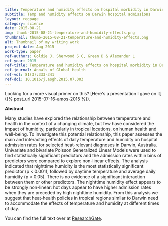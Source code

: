 ```yaml
---
title: Temperature and humidity effects on hospital morbidity in Darwin, Australia
subtitle: Temp and humidity effects on Darwin hospital admissions
layout: regpage
category: science
date: 2015-08-21
img: thumb-2015-08-21-temperature-and-humidity-effects.png
thumbnail: thumb-2015-08-21-temperature-and-humidity-effects.png
alt: Thumbnail of my writing work
project-date: Aug 2015
work-type: paper
ref-authors: Goldie J, Sherwood S C, Green D & Alexander L
ref-year: 2015
ref-title: Temperature and humidity effects on hospital morbidity in Darwin, Australia
ref-journal: Annals of Global Health
ref-vol: 81(3):333-341
ref-doi: 10.1016/j.aogh.2015.07.003
---
```

Looking for a more visual primer on this? [Here's a presentation I gave on it]({% post_url 2015-07-16-amos-2015 %}).

**Abstract**

Many studies have explored the relationship between temperature and health in the context of a changing climate, but few have considered the impact of humidity, particularly in tropical locations, on human health and well-being. To investigate this potential relationship, this paper assesses the main and interacting effects of daily temperature and humidity on hospital admission rates for selected heat-relevant diagnoses in Darwin, Australia. Univariate and bivariate Poisson Generalized Linear Models were used to find statistically significant predictors and the admission rates within bins of predictors were compared to explore non-linear effects. The analysis indicated that nighttime humidity is the most statistically significant predictor (p < 0.001), followed by daytime temperature and average daily humidity (p < 0.05). There is no evidence of a significant interaction between them or other predictors. The nighttime humidity effect appears to be strongly non-linear: hot days appear to have higher admission rates when they are preceded by high nighttime humidity. From this analysis we suggest that heat-health policies in tropical regions similar to Darwin need to accommodate the effects of temperature and humidity at different times of day.

You can find the full text over at [ResearchGate](https://www.researchgate.net/publication/284913519_Temperature_and_Humidity_Effects_on_Hospital_Morbidity_in_Darwin_Australia).
